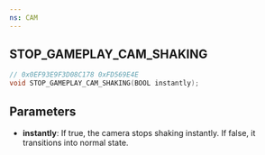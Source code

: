 ```yaml
---
ns: CAM
---
```

## STOP_GAMEPLAY_CAM_SHAKING

```c
// 0x0EF93E9F3D08C178 0xFD569E4E
void STOP_GAMEPLAY_CAM_SHAKING(BOOL instantly);
```


## Parameters
* **instantly**: If true, the camera stops shaking instantly. If false, it transitions into normal state.

